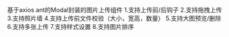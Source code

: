 基于axios ant的Modal封装的图片上传组件
1.支持上传前/后钩子
2.支持拖拽上传
3.支持照片墙
4.支持上传前文件校验（大小，宽高，数量）
5.支持大图预览/删除
6.支持多张上传
7.支持样式设置
8.支持图片排序